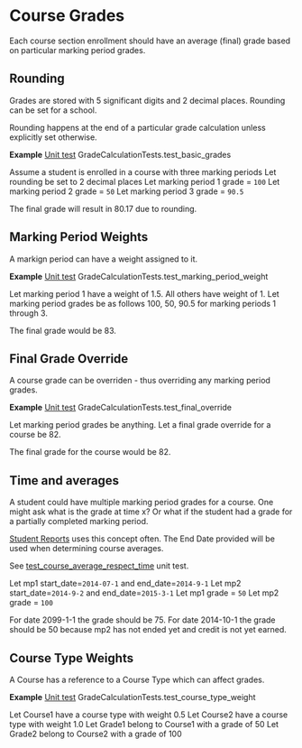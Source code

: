 # Course Grades

Each course section enrollment should have an average (final) grade based on particular marking period grades.

## Rounding

Grades are stored with 5 significant digits and 2 decimal places.
Rounding can be set for a school. 

Rounding happens at the end of a particular grade calculation unless explicitly set otherwise. 

**Example** [Unit test] GradeCalculationTests.test_basic_grades

Assume a student is enrolled in a course with three marking periods
Let rounding be set to 2 decimal places
Let marking period 1 grade = `100`
Let marking period 2 grade = `50`
Let marking period 3 grade = `90.5`

The final grade will result in 80.17 due to rounding.

## Marking Period Weights

A markign period can have a weight assigned to it. 

**Example** [Unit test] GradeCalculationTests.test_marking_period_weight

Let marking period 1 have a weight of 1.5. All others have weight of 1.
Let marking period grades be as follows 100, 50, 90.5 for marking periods 1 through 3.

The final grade would be 83.

## Final Grade Override

A course grade can be overriden - thus overriding any marking period grades.

**Example** [Unit test] GradeCalculationTests.test_final_override

Let marking period grades be anything. 
Let a final grade override for a course be 82.

The final grade for the course would be 82.

## Time and averages

A student could have multiple marking period grades for a course. 
One might ask what is the grade at time x? Or what if the student had a grade for a partially completed marking period.

[Student Reports] uses this concept often. The End Date provided will be used when determining course averages.

See [test_course_average_respect_time] unit test.

Let mp1 start_date=`2014-07-1` and end_date=`2014-9-1`
Let mp2 start_date=`2014-9-2` and end_date=`2015-3-1`
Let mp1 grade = `50`
Let mp2 grade = `100`

For date 2099-1-1 the grade should be 75.
For date 2014-10-1 the grade should be 50 because mp2 has not ended yet and credit is not yet earned.

## Course Type Weights

A Course has a reference to a Course Type which can affect grades.

**Example** [Unit test] GradeCalculationTests.test_course_type_weight 

Let Course1 have a course type with weight 0.5
Let Course2 have a course type with weight 1.0
Let Grade1 belong to Course1 with a grade of 50
Let Grade2 belong to Course2 with a grade of 100


[Student Reports]: https://github.com/burke-software/django-sis/blob/master/ecwsp/sis/scaffold_reports.py
[test_course_average_respect_time]: https://github.com/burke-software/django-sis/blob/5d24e855284374997da9772d43589d554977be54/ecwsp/grades/tests.py#L21
[Unit test]: https://github.com/burke-software/django-sis/blob/master/ecwsp/grades/tests.py

